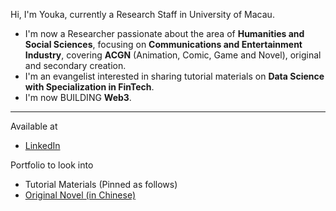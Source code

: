 Hi, I'm Youka, currently a Research Staff in University of Macau.
- I'm now a Researcher passionate about the area of **Humanities and Social Sciences**, focusing on **Communications and Entertainment Industry**, covering **ACGN** (Animation, Comic, Game and Novel), original and secondary creation.
- I'm an evangelist interested in sharing tutorial materials on **Data Science with Specialization in FinTech**.
- I'm now BUILDING **Web3**.
---

Available at

* [LinkedIn](https://www.linkedin.com/in/jaeyann/)


Portfolio to look into

* Tutorial Materials (Pinned as follows)
* [Original Novel (in Chinese)](https://sosadfun.link/users/477250)




<!--
* TBC
**0xyk/0xyk** is a ✨ _special_ ✨ repository because its `README.md` (this file) appears on your GitHub profile.

Here are some ideas to get you started:

- 🔭 I’m currently working on ...
- 🌱 I’m currently learning ...
- 👯 I’m looking to collaborate on ...
- 🤔 I’m looking for help with ...
- 💬 Ask me about ...
- 📫 How to reach me: ...* [Twitter](https://twitter.com/0xyouka)
- 😄 Pronouns: ...
- ⚡ Fun fact: ...
-->

